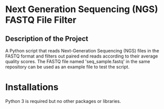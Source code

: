 # Next Generation Sequencing (NGS) FASTQ File Filter


## Description of the Project

A Python script that reads Next-Generation Sequencing (NGS) files in the FASTQ format and filters out paired end reads according to their average quality scores.
The FASTQ file named 'seq_sample.fastq' in the same repository can be used as an example file to test the script.


# Installations

Python 3 is required but no other packages or libraries.
